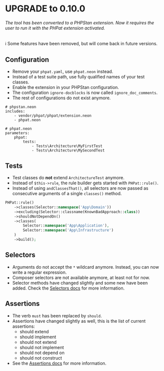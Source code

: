 UPGRADE to 0.10.0
=================

###### The tool has been converted to a PHPStan extension. Now it requires the user to run it with the PHPat extension activated.

ℹ️ Some features have been removed, but will come back in future versions.

Configuration
-------------

* Remove your `phpat.yaml`, use `phpat.neon` instead.
* Instead of a test suite path, use fully qualified names of your test classes. 
* Enable the extension in your PHPStan configuration.
* The configuration `ignore-docblocks` is now called `ignore_doc_comments`.
* The rest of configurations do not exist anymore.

```neon
# phpstan.neon
includes:
    - vendor/phpat/phpat/extension.neon
    - phpat.neon
```
```neon
# phpat.neon
parameters:
    phpat:
        tests:
            - Tests\Architecture\MyFirstTest
            - Tests\Architecture\MySecondTest
```

Tests
-----

* Test classes do **not** extend `ArchitectureTest` anymore.
* Instead of ```$this->rule```, the rule builder gets started with ```PHPat::rule()```.
* Instead of using ```andClassesThat()```, all selectors are now passed as consecutive arguments
of a single ```classes()``` method.
```php
PHPat::rule()
    ->classes(Selector::namespace('App\Domain'))
    ->excluding(Selector::classname(KnownBadApproach::class))
    ->shouldNotDependOn()
    ->classes(
        Selector::namespace('App\Application'),
        Selector::namespace('App\Infrastructure')
    )
    ->build();
```

Selectors
---------

* Arguments do not accept the `*` wildcard anymore. Instead, you can now write a regular expression.
* Composer selectors are not available anymore, at least not for now.
* Selector methods have changed slightly and some new have been added. Check the [Selectors docs](SELECTORS.md) for more information.

Assertions
----------

* The verb `must` has been replaced by `should`.
* Assertions have changed slightly as well, this is the list of current assertions:
  * should extend
  * should implement
  * should not extend
  * should not implement
  * should not depend on
  * should not construct
* See the [Assertions docs](ASSERTIONS.md) for more information.
